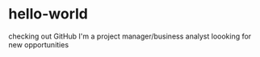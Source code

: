 # hello-world
checking out GitHub
I'm a project manager/business analyst loooking for new opportunities

